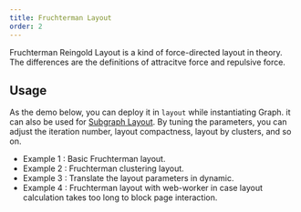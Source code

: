 ```yaml
---
title: Fruchterman Layout
order: 2
---
```


Fruchterman Reingold Layout is a kind of force-directed layout in theory. The differences are the definitions of attracitve force and repulsive force.

## Usage

As the demo below, you can deploy it in `layout` while instantiating Graph. it can also be used for [Subgraph Layout](/zh/docs/manual/middle/layout/#%E5%AD%90%E5%9B%BE%E5%B8%83%E5%B1%80). By tuning the parameters, you can adjust the iteration number, layout compactness, layout by clusters, and so on.

- Example 1 : Basic Fruchterman layout.
- Example 2 : Fruchterman clustering layout.
- Example 3 : Translate the layout parameters in dynamic.
- Example 4 : Fruchterman layout with web-worker in case layout calculation takes too long to block page interaction.
